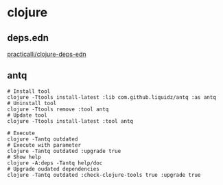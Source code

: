 # clojure

## deps.edn

[practicalli/clojure-deps-edn](https://github.com/practicalli/clojure-deps-edn)

## antq

```
# Install tool
clojure -Ttools install-latest :lib com.github.liquidz/antq :as antq
# Uninstall tool
clojure -Ttools remove :tool antq
# Update tool
clojure -Ttools install-latest :tool antq

# Execute
clojure -Tantq outdated
# Execute with parameter
clojure -Tantq outdated :upgrade true
# Show help
clojure -A:deps -Tantq help/doc
# Upgrade oudated dependencies
clojure -Tantq outdated :check-clojure-tools true :upgrade true
```
